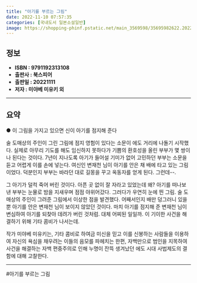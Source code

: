 ```yaml
---
title: "아기를 부르는 그림"
date: 2022-11-10 07:57:35
categories: [국내도서 일본소설일반]
image: https://shopping-phinf.pstatic.net/main_3569598/35695982622.20221107201226.jpg
---
```


## **정보**

- **ISBN : 9791192313108**
- **출판사 : 북스피어**
- **출판일 : 20221111**
- **저자 : 미야베 미유키 외**

------



## **요약**



● 이 그림을 가지고 있으면 신이 아기를 점지해 준다

술 도매상의 주인이 그린 그림에 점지 영험이 있다는 소문이 에도 거리에 나돌기 시작했다. 실제로 아무리 기도를 해도 임신하지 못하다가 기쁨의 환호성을 올린 부부가 몇 쌍이나 된다는 것이다. 7년이 지나도록 아기가 들어설 기미가 없어 고민하던 부부는 소문을 듣고 어렵게 이를 손에 넣는다. 여신인 변재천 님이 아기를 안은 채 배에 타고 있는 그림이었다. 덕분인지 부부는 바라던 대로 길몽을 꾸고 옥동자를 얻게 된다. 그런데--.

그 아기가 덜컥 죽어 버린 것이다. 아픈 곳 없이 잘 자라고 있었는데 왜? 아기를 떠나보낸 부부는 눈물로 밤을 지새우며 점점 야위어갔다. 그러다가 우연히 눈에 띈 그림. 술 도매상의 주인이 그려준 그림에서 이상한 점을 발견했다. 어째서인지 배만 덩그러니 있을 뿐 아기를 안은 변재천 님이 보이지 않았던 것이다. 마치 아기를 점지해 준 변재천 님이 변심하여 아기를 되찾아 데려가 버린 것처럼. 대체 어찌된 일일까. 이 기이한 사건을 해결하기 위해 기타 콤비가 나서는데.

작가 미야베 미유키는, 기타 콤비로 하여금 미신을 믿고 이를 신봉하는 사람들을 이용하여 자신의 욕심을 채우려는 이들의 음모를 파헤치는 한편, 자백만으로 범인을 지목하여 사건을 해결하는 자백 편중주의로 인해 누명이 잔뜩 생겨났던 에도 시대 사법제도의 결함에 대해 고찰한다.



------

#아기를 부르는 그림


